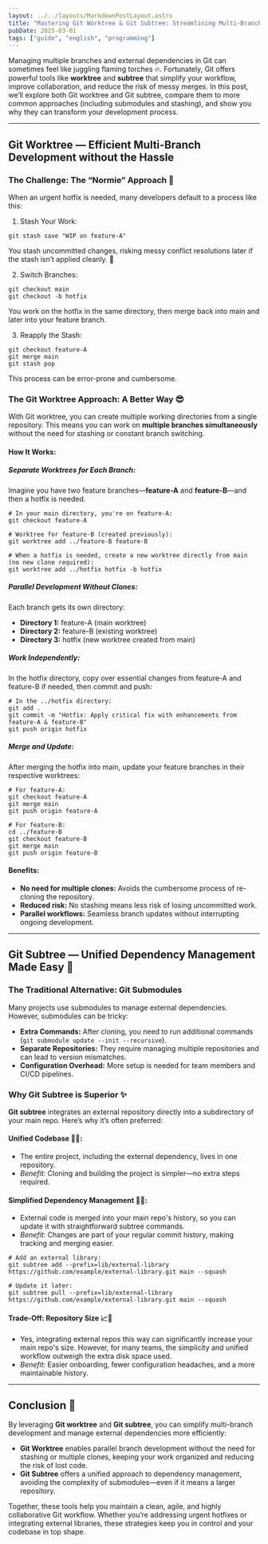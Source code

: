 ```yaml
---
layout: ../../layouts/MarkdownPostLayout.astro
title: "Mastering Git Worktree & Git Subtree: Streamlining Multi-Branch Workflows and Dependency Management"
pubDate: 2025-03-01
tags: ["guide", "english", "programming"]
---
```


Managing multiple branches and external dependencies in Git can sometimes feel like juggling flaming torches 🔥. Fortunately, Git offers powerful tools like **worktree** and **subtree** that simplify your workflow, improve collaboration, and reduce the risk of messy merges. In this post, we’ll explore both Git worktree and Git subtree, compare them to more common approaches (including submodules and stashing), and show you why they can transform your development process.

---

## Git Worktree — Efficient Multi-Branch Development without the Hassle

### The Challenge: The “Normie” Approach 🥴

When an urgent hotfix is needed, many developers default to a process like this:

1. Stash Your Work:

```shell
git stash save "WIP on feature-A"
```

You stash uncommitted changes, risking messy conflict resolutions later if the stash isn’t applied cleanly. 😬

2. Switch Branches:

```shell
git checkout main
git checkout -b hotfix
```

You work on the hotfix in the same directory, then merge back into main and later into your feature branch.

3. Reapply the Stash:

```shell
git checkout feature-A
git merge main
git stash pop
```

This process can be error-prone and cumbersome.

### The Git Worktree Approach: A Better Way 😎

With Git worktree, you can create multiple working directories from a single repository. This means you can work on **multiple branches simultaneously** without the need for stashing or constant branch switching.

#### How It Works:

##### Separate Worktrees for Each Branch:

Imagine you have two feature branches—**feature-A** and **feature-B**—and then a hotfix is needed.

```shell
# In your main directory, you're on feature-A:
git checkout feature-A

# Worktree for feature-B (created previously):
git worktree add ../feature-B feature-B

# When a hotfix is needed, create a new worktree directly from main (no new clone required):
git worktree add ../hotfix hotfix -b hotfix
```

##### Parallel Development Without Clones:

Each branch gets its own directory:

- **Directory 1:** feature-A (main worktree)
- **Directory 2:** feature-B (existing worktree)
- **Directory 3:** hotfix (new worktree created from main)

##### Work Independently:

In the hotfix directory, copy over essential changes from feature-A and feature-B if needed, then commit and push:

```shell
# In the ../hotfix directory:
git add .
git commit -m "Hotfix: Apply critical fix with enhancements from feature-A & feature-B"
git push origin hotfix
```

##### Merge and Update:

After merging the hotfix into main, update your feature branches in their respective worktrees:

```shell
# For feature-A:
git checkout feature-A
git merge main
git push origin feature-A

# For feature-B:
cd ../feature-B
git checkout feature-B
git merge main
git push origin feature-B
```

#### Benefits:

- **No need for multiple clones:** Avoids the cumbersome process of re-cloning the repository.
- **Reduced risk:** No stashing means less risk of losing uncommitted work.
- **Parallel workflows:** Seamless branch updates without interrupting ongoing development.

---

## Git Subtree — Unified Dependency Management Made Easy 📂

### The Traditional Alternative: Git Submodules

Many projects use submodules to manage external dependencies. However, submodules can be tricky:

- **Extra Commands:** After cloning, you need to run additional commands (`git submodule update --init --recursive`).
- **Separate Repositories:** They require managing multiple repositories and can lead to version mismatches.
- **Configuration Overhead:** More setup is needed for team members and CI/CD pipelines.

### Why Git Subtree is Superior ✨

**Git subtree** integrates an external repository directly into a subdirectory of your main repo. Here’s why it’s often preferred:

#### Unified Codebase 📂🤝:
  - The entire project, including the external dependency, lives in one repository.
  - _Benefit:_ Cloning and building the project is simpler—no extra steps required.

#### Simplified Dependency Management 🔄✅:
  - External code is merged into your main repo's history, so you can update it with straightforward subtree commands.
  - _Benefit:_ Changes are part of your regular commit history, making tracking and merging easier.

  ```shell
  # Add an external library:
  git subtree add --prefix=lib/external-library https://github.com/example/external-library.git main --squash

  # Update it later:
  git subtree pull --prefix=lib/external-library https://github.com/example/external-library.git main --squash
  ```

#### Trade-Off: Repository Size 📈💾
  - Yes, integrating external repos this way can significantly increase your main repo's size. However, for many teams, the simplicity and unified workflow outweigh the extra disk space used.
  - _Benefit:_ Easier onboarding, fewer configuration headaches, and a more maintainable history.

---

## Conclusion 🎉

By leveraging **Git worktree** and **Git subtree**, you can simplify multi-branch development and manage external dependencies more efficiently:

- **Git Worktree** enables parallel branch development without the need for stashing or multiple clones, keeping your work organized and reducing the risk of lost code.
- **Git Subtree** offers a unified approach to dependency management, avoiding the complexity of submodules—even if it means a larger repository.

Together, these tools help you maintain a clean, agile, and highly collaborative Git workflow. Whether you’re addressing urgent hotfixes or integrating external libraries, these strategies keep you in control and your codebase in top shape.


